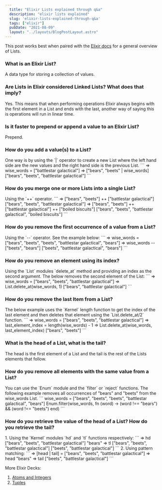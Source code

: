 ```yaml
---
  title: "Elixir Lists explained through q&a"
  description: "elixir lists explained"
  slug: 'elixir-lists-explained-through-q&a'
  tags: ["elixir"]
  pubDate: "2021-08-09"
  layout: "../layouts/BlogPostLayout.astro"
---
```


This post works best when paired with the [Elixir docs](https://hexdocs.pm/elixir/1.12/List.html) for a general overview of Lists.

<h3>What is an Elixir List?</h3>
A data type for storing a collection of values.

<h3>Are Lists in Elixir considered Linked Lists? What does that imply?</h3>
Yes. This means that when performing operations Elixir always begins with the first element in a List and ends with the last, another way of saying this is operations will run in linear time.

<h3>Is it faster to prepend or append a value to an Elixir List?</h3>
Prepend.

<h3>How do you add a value(s) to a List?</h3>
One way is by using the `|` operator to create a new List where the left hand side are the new values and the right hand side is the previous List.
```
=> wise_words = ["battlestar galactical"]
=> ["bears", "beets" | wise_words]
["bears", "beets", "battlestar galactical"]
```

<h3>How do you merge one or more Lists into a single List?</h3>
Using the `++` operator.
```
=> ["bears", "beets"] ++ ["battlestar galactical"]
["bears", "beets", "battlestar galactical"]
=> ["bears", "beets"] ++ ["battlestar galactical"] ++ ["boiled biscuits"]
["bears", "beets", "battlestar galactical", "boiled biscuits"]
```

<h3>How do you remove the first occurrence of a value from a List?</h3>
Using the `--` operator. See the example below:
```
=> wise_words = ["bears", "beets", "beets", "battlestar galactical", "bears"]
=> wise_words -- ["beets", "bears"]
["beets", "battlestar galactical", "bears"]
```

<h3>How do you remove an element using its index?</h3>
Using the `List` modules `delete_at` method and providing an index as the second argument. The below removes the second element of the List:
```
=> wise_words = ["bears", "beets", "battlestar galactical"]
=> List.delete_at(wise_words, 1)
["bears", "battlestar galactical"]
```

<h3>How do you remove the last Item from a List?</h3>
The below example uses the `Kernel` length function to get the index of the last element and then deletes that element using the `List.delete_at/2` function.
```
=> wise_words = ["bears", "beets", "battlestar galactical"]
=> last_element_index = length(wise_words) - 1
=> List.delete_at(wise_words, last_element_index)
["bears", "beets"]
```

<h3>What is the head of a List, what is the tail?</h3>
The head is the first element of a List and the tail is the rest of the Lists elements that follow.

<h3>How do you remove all elements with the same value from a List?</h3>
You can use the `Enum` module and the `filter` or `reject` functions. The following example removes all occurrences of "bears" and "beets" from the wise_words List.
```
wise_words = ["bears", "beets", "beets", "battlestar galactical", "bears"]
Enum.filter(wise_words, fn (word) -> (word !== "bears") && (word !== "beets") end)
```

<h3>How do you retrieve the value of the head of a List? How do you retrieve the tail?</h3>
1. Using the `Kernel` modules `hd` and `tl` functions respectively:
```
=> hd ["bears", "beets", "battlestar galactical"]
"bears"
=> tl ["bears", "beets", "battlestar galactical"]
["beets", "battlestar galactical"]
```
2. Using pattern matching:
```
=> [head | tail] = ["bears", "beets", "battlestar galactical"]
=> head
"bears"
=> tail
["beets", "battlestar galactical"]
```

More Elixir Decks:
1. [Atoms and Integers](https://tinytechtuts.com/2021-elixir-atoms-and-integers-explained/)
2. [Tuples](https://tinytechtuts.com/2021-elixir-tuples-explained/)

